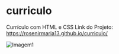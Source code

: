 # curriculo
Currículo com HTML e CSS
Link do Projeto: https://rosenirmaria13.github.io/curriculo/


![Imagem1](https://user-images.githubusercontent.com/105572464/178603108-a84b2e53-e9a5-4589-9d1e-162808d64336.png)

